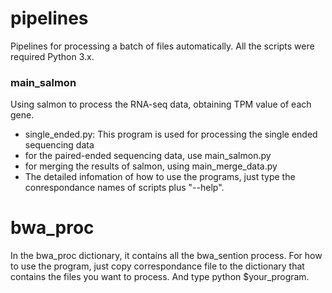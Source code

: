 # pipelines
Pipelines for processing a batch of files automatically. All the scripts were required Python 3.x.
### main_salmon
Using salmon to process the RNA-seq data, obtaining TPM value of each gene.
* single_ended.py: This program is used for processing the single ended sequencing data
* for the paired-ended sequencing data, use main_salmon.py
* for merging the results of salmon, using main_merge_data.py
* The detailed infomation of how to use the programs, just type the conrespondance names of scripts plus "--help".


# bwa_proc
In the bwa_proc dictionary, it contains all the bwa_sention process.
For how to use the program, just copy correspondance file to the dictionary that contains the files you want to process. And type python $your_program.
